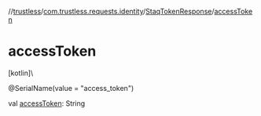 //[trustless](../../../index.md)/[com.trustless.requests.identity](../index.md)/[StaqTokenResponse](index.md)/[accessToken](access-token.md)

# accessToken

[kotlin]\

@SerialName(value = &quot;access_token&quot;)

val [accessToken](access-token.md): String
